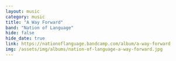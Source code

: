 ```yaml
---
layout: music
category: music
title: "A Way Forward"
band: "Nation of Language"
hide: false
hide_date: true
link: https://nationoflanguage.bandcamp.com/album/a-way-forward
img: /assets/img/albums/nation-of-language-a-way-forward.jpg
---
```


